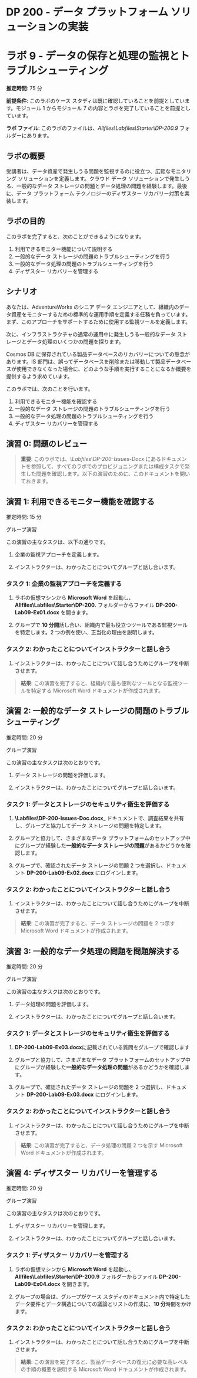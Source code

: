 ﻿# DP 200 - データ プラットフォーム ソリューションの実装
# ラボ 9 - データの保存と処理の監視とトラブルシューティング

**推定時間**: 75 分

**前提条件**: このラボのケース スタディは既に確認していることを前提としています。モジュール 1 からモジュール 7 の内容とラボを完了していることを前提としています。

**ラボ ファイル**: このラボのファイルは、_Allfiles\Labfiles\Starter\DP-200.9_ フォルダーにあります。

## ラボの概要

受講者は、データ資産で発生しうる問題を監視するのに役立つ、広範なモニタリング ソリューションを定義します。クラウド データ ソリューションで発生しうる、一般的なデータ ストレージの問題とデータ処理の問題を経験します。最後に、データ プラットフォーム テクノロジーのディザスター リカバリー対策を実装します。

## ラボの目的
  
このラボを完了すると、次のことができるようになります。

1. 利用できるモニター機能について説明する
2. 一般的なデータ ストレージの問題のトラブルシューティングを行う
3. 一般的なデータ処理の問題のトラブルシューティングを行う
4. ディザスター リカバリーを管理する

## シナリオ
  
あなたは、AdventureWorks のシニア データ エンジニアとして、組織内のデータ資産をモニターするための標準的な運用手順を定義する任務を負っています。まず、このアプローチをサポートするために使用する監視ツールを定義します。

次に、インフラストラクチャの通常の運用中に発生しうる一般的なデータ ストレージとデータ処理のいくつかの問題を探ります。

Cosmos DB に保存されている製品データベースのリカバリーについての懸念があります。IS 部門は、誤ってデータベースを削除または移動して製品データベースが使用できなくなった場合に、どのような手順を実行することになるか概要を提供するよう求めています。

このラボでは、次のことを行います。

1. 利用できるモニター機能を確認する
2. 一般的なデータ ストレージの問題のトラブルシューティングを行う
3. 一般的なデータ処理の問題のトラブルシューティングを行う
4. ディザスター リカバリーを管理する

## 演習 0: 問題のレビュー

> **重要**: このラボでは、_\Labfiles\DP-200-Issues-Docx_ にあるドキュメントを参照して、すべてのラボでのプロビジョニングまたは構成タスクで発生した問題を確認します。以下の演習のために、このドキュメントを開いておきます。

## 演習 1: 利用できるモニター機能を確認する

推定時間: 15 分

グループ演習
  
この演習の主なタスクは、以下の通りです。

1. 企業の監視アプローチを定義します。

2. インストラクターは、わかったことについてグループと話し合います。

### タスク 1: 企業の監視アプローチを定義する

1. ラボの仮想マシンから **Microsoft Word** を起動し、**Allfiles\Labfiles\Starter\DP-200.** フォルダーからファイル **DP-200-Lab09-Ex01.docx** を開きます。

2. グループで **10 分間**話し合い、組織内で最も役立つツールである監視ツールを特定します。2 つの例を使い、正当化の理由を説明します。

### タスク 2: わかったことについてインストラクターと話し合う

1. インストラクターは、わかったことについて話し合うためにグループを中断させます。

> **結果**: この演習を完了すると、組織内で最も便利なツールとなる監視ツールを特定する Microsoft Word ドキュメントが作成されます。

## 演習 2: 一般的なデータ ストレージの問題のトラブルシューティング
  
推定時間: 20 分

グループ演習
  
この演習の主なタスクは次のとおりです。

1. データ ストレージの問題を評価します。

2. インストラクターは、わかったことについてグループと話し合います。

### タスク 1: データとストレージのセキュリティ衛生を評価する

1. **\Labfiles\DP-200-Issues-Doc.docx**_ ドキュメントで、調査結果を共有し、グループと協力してデータ ストレージの問題を特定します。

2. グループと協力して、さまざまなデータ プラットフォームのセットアップ中にグループが経験した**一般的なデータ ストレージの問題**があるかどうかを確認します。

3. グループで、確認されたデータ ストレージの問題 2 つを選択し、ドキュメント **DP-200-Lab09-Ex02.docx** にログインします。

### タスク 2: わかったことについてインストラクターと話し合う

1. インストラクターは、わかったことについて話し合うためにグループを中断させます。

> **結果**: この演習が完了すると、データ ストレージの問題を 2 つ示す Microsoft Word ドキュメントが作成されます。

## 演習 3: 一般的なデータ処理の問題を問題解決する
  
推定時間: 20 分

グループ演習
  
この演習の主なタスクは次のとおりです。

1. データ処理の問題を評価します。

2. インストラクターは、わかったことについてグループと話し合います。

### タスク 1: データとストレージのセキュリティ衛生を評価する

1. **DP-200-Lab09-Ex03.docx**に記載されている質問をグループで確認します

2. グループと協力して、さまざまなデータ プラットフォームのセットアップ中にグループが経験した**一般的なデータ処理の問題**があるかどうかを確認します。

3. グループで、確認されたデータ ストレージの問題を 2 つ選択し、ドキュメント **DP-200-Lab09-Ex03.docx** にログインします。

### タスク 2: わかったことについてインストラクターと話し合う

1. インストラクターは、わかったことについて話し合うためにグループを中断させます。

> **結果**: この演習が完了すると、データ処理の問題 2 つを示す Microsoft Word ドキュメントが作成されます。

## 演習 4: ディザスター リカバリーを管理する
  
推定時間: 20 分

グループ演習
  
この演習の主なタスクは次のとおりです。

1. ディザスター リカバリーを管理します。

2. インストラクターは、わかったことについてグループと話し合います。

### タスク 1: ディザスター リカバリーを管理する

1. ラボの仮想マシンから **Microsoft Word** を起動し、**Allfiles\Labfiles\Starter\DP-200.9** フォルダーからファイル **DP-200-Lab09-Ex04.docx** を開きます。

2. グループの場合は、グループがケース スタディのドキュメント内で特定したデータ要件とデータ構造についての議論とリストの作成に、**10 分**時間をかけます。

### タスク 2: わかったことについてインストラクターと話し合う

1. インストラクターは、わかったことについて話し合うためにグループを中断させます。

> **結果**: この演習を完了すると、製品データベースの復元に必要な高レベルの手順の概要を説明する Microsoft Word ドキュメントが作成されます。